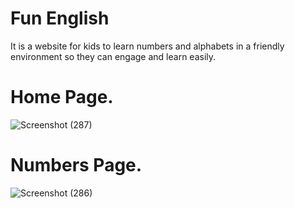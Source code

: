 # Fun English
It is a website for kids to learn numbers and alphabets in a friendly environment so they can engage and learn easily.

# Home Page.
![Screenshot (287)](https://github.com/re-compsci/FunEnglish/assets/87290960/e44d917d-8c5a-4d95-a23b-2ad5ded6cc78)


# Numbers Page.
![Screenshot (286)](https://github.com/re-compsci/FunEnglish/assets/87290960/d679a697-e783-4aad-8b2e-66b4dba1e834)
